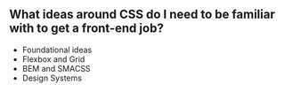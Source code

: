What ideas around CSS do I need to be familiar with to get a front-end job?
---
* Foundational ideas
* Flexbox and Grid
* BEM and SMACSS
* Design Systems